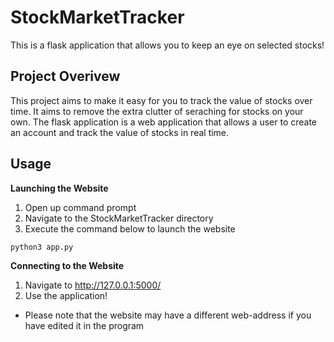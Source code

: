 # StockMarketTracker
This is a flask application that allows you to keep an eye on selected stocks!

## Project Overivew
This project aims to make it easy for you to track the value of stocks over time. It aims to remove the extra clutter of seraching for stocks on your own. The flask application is a web application that allows a user to create an account and track the value of stocks in real time.

## Usage
**Launching the Website**
1. Open up command prompt
2. Navigate to the StockMarketTracker directory
3. Execute the command below to launch the website
```bash
python3 app.py
```

**Connecting to the Website**
1. Navigate to http://127.0.0.1:5000/
2. Use the application!
* Please note that the website may have a different web-address if you have edited it in the program
